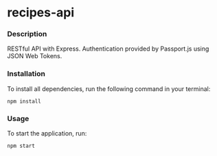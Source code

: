 # recipes-api

### Description
RESTful API with Express. Authentication provided by Passport.js using JSON Web Tokens.

### Installation
To install all dependencies, run the following command in your terminal:
```shell
npm install
```

### Usage
To start the application, run:
```shell
npm start
```
